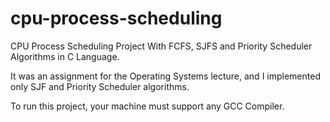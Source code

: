 # cpu-process-scheduling
CPU Process Scheduling Project With FCFS, SJFS and Priority Scheduler Algorithms in C Language.

It was an assignment for the Operating Systems lecture, and I implemented only SJF and Priority Scheduler algorithms.

To run this project, your machine must support any GCC Compiler.
